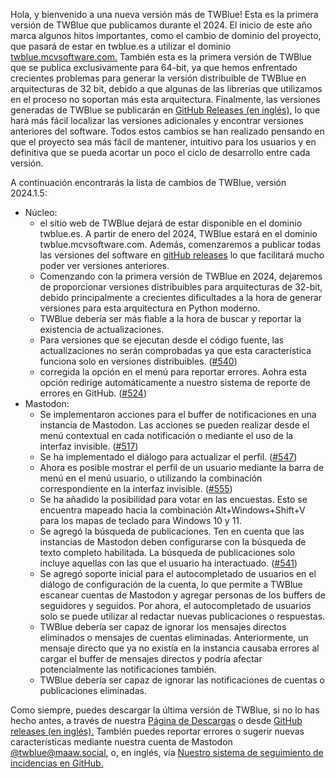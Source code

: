 <!-- 
.. title: Publicado TWBlue 2024.1.5
.. slug: 2024.1.5
.. date: 2024-01-05 09:20:57 UTC-05:00
.. tags: 
.. category: 
.. link: 
.. description: 
.. type: text
-->

Hola, y bienvenido a una nueva versión más de TWBlue! Esta es la primera versión de TWBlue que publicamos durante el 2024. El inicio de este año marca algunos hitos importantes, como el cambio de dominio del proyecto, que pasará de estar en twblue.es a utilizar el dominio [twblue.mcvsoftware.com.](https://twblue.mcvsoftware.com) También esta es la primera versión de TWBlue que se publica exclusivamente para 64-bit, ya que hemos enfrentado crecientes problemas para generar la versión distribuible de TWBlue en arquitecturas de 32 bit, debido a que algunas de las librerías que utilizamos en el proceso no soportan más esta arquitectura. Finalmente, las versiones generadas de TWBlue se publicarán en [GitHub Releases (en inglés),](https://github.com/mcv-software/twblue/releases) lo que hará más fácil localizar las versiones adicionales y encontrar versiones anteriores del software. Todos estos cambios se han realizado pensando en que el proyecto sea más fácil de mantener, intuitivo para los usuarios y en definitiva que se pueda acortar un poco el ciclo de desarrollo entre cada versión. <!-- TEASER_END -->

A continuación encontrarás la lista de cambios de TWBlue, versión 2024.1.5:

* Núcleo:
    * el sitio web de TWBlue dejará de estar disponible en el dominio twblue.es. A partir de enero del 2024, TWBlue estará en el dominio twblue.mcvsoftware.com. Además, comenzaremos a publicar todas las versiones del software en [gitHub releases](https://github.com/mcv-software/twblue/releases) lo que facilitará mucho poder ver versiones anteriores.
    * Comenzando con la primera versión de TWBlue en 2024, dejaremos de proporcionar versiones distribuibles para arquitecturas de 32-bit, debido principalmente a crecientes dificultades a la hora de generar versiones para esta arquitectura en Python moderno.
    * TWBlue debería ser más fiable a la hora de buscar y reportar la existencia de actualizaciones.
    * Para versiones que se ejecutan desde el código fuente, las actualizaciones no serán comprobadas ya que esta característica funciona solo en versiones distribuibles. ([#540](https://github.com/MCV-Software/TWBlue/pull/540))
    * corregida la opción en el menú para reportar errores. Aohra esta opción redirige automáticamente a nuestro sistema de reporte de errores en GitHub. ([#524](https://github.com/MCV-Software/TWBlue/pull/524))
* Mastodon:
    * Se implementaron acciones para el buffer de notificaciones en una instancia de Mastodon. Las acciones se pueden realizar desde el menú contextual en cada notificación o mediante el uso de la interfaz invisible. ([#517](https://github.com/mcv-software/twblue/issues/517))
    * Se ha implementado el diálogo para actualizar el perfil. ([#547](https://github.com/MCV-Software/TWBlue/pull/547))
    * Ahora es posible mostrar el perfil de un usuario mediante la barra de menú en el menú usuario, o utilizando la combinación correspondiente en la interfaz invisible. ([#555](https://github.com/MCV-Software/TWBlue/pull/555))
    * Se ha añadido la posibilidad para votar en las encuestas. Esto se encuentra mapeado hacia la combinación Alt+Windows+Shift+V para los mapas de teclado para Windows 10 y 11.
    * Se agregó la búsqueda de publicaciones. Ten en cuenta que las instancias de Mastodon deben configurarse con la búsqueda de texto completo habilitada. La búsqueda de publicaciones solo incluye aquellas con las que el usuario ha interactuado. ([#541](https://github.com/MCV-Software/TWBlue/pull/541))
    * Se agregó soporte inicial para el autocompletado de usuarios en el diálogo de configuración de la cuenta, lo que permite a TWBlue escanear cuentas de Mastodon y agregar personas de los buffers de seguidores y seguidos. Por ahora, el autocompletado de usuarios solo se puede utilizar al redactar nuevas publicaciones o respuestas.
    * TWBlue debería ser capaz de ignorar los mensajes directos eliminados o mensajes de cuentas eliminadas. Anteriormente, un mensaje directo que ya no existía en la instancia causaba errores al cargar el buffer de mensajes directos y podría afectar potencialmente las notificaciones también.
    * TWBlue debería ser capaz de ignorar las notificaciones de cuentas o publicaciones eliminadas.

Como siempre, puedes descargar la última versión de TWBlue, si no lo has hecho antes, a través de nuestra [Página de Descargas](https://twblue.mcvsoftware.com/es/downloads) o desde [GitHub releases (en inglés).](https://github.com/mcv-software/twblue/releases) También puedes reportar errores o sugerir nuevas características mediante nuestra cuenta de Mastodon [@twblue@maaw.social,](https://maaw.social/@twblue) o, en inglés, vía [Nuestro sistema de seguimiento de incidencias en GitHub.](https://github.com/mcv-software/twblue/issues)